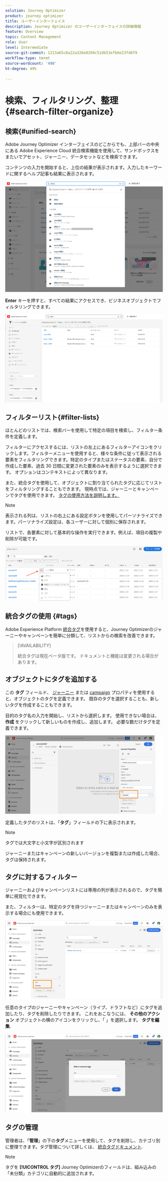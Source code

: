 ```yaml
---
solution: Journey Optimizer
product: journey optimizer
title: ユーザーインターフェイス
description: Journey Optimizer のユーザーインターフェイスの詳細情報
feature: Overview
topic: Content Management
role: User
level: Intermediate
source-git-commit: 1213a65c8a22a326e8294c51db53efb6e23fd6f9
workflow-type: tm+mt
source-wordcount: '498'
ht-degree: 49%

---
```



# 検索、フィルタリング、整理 {#search-filter-organize}

## 検索{#unified-search}

Adobe Journey Optimizer インターフェイスのどこからでも、上部バーの中央にある Adobe Experience Cloud 統合検索機能を使用して、サンドボックスをまたいでアセット、ジャーニー、データセットなどを検索できます。

コンテンツの入力を開始すると、上位の結果が表示されます。入力したキーワードに関するヘルプ記事も結果に表示されます。

![](assets/unified-search.png)

**Enter** キーを押すと、すべての結果にアクセスでき、ビジネスオブジェクトでフィルタリングできます。

![](assets/search-and-filter.png)

## フィルターリスト{#filter-lists}

ほとんどのリストでは、検索バーを使用して特定の項目を検索し、フィルター条件を定義します。

フィルターにアクセスするには、リストの左上にあるフィルターアイコンをクリックします。フィルターメニューを使用すると、様々な条件に従って表示される要素をフィルタリングできます。特定のタイプまたはステータスの要素、自分で作成した要素、過去 30 日間に変更された要素のみを表示するように選択できます。 オプションはコンテキストによって異なります。

また、統合タグを使用して、オブジェクトに割り当てられたタグに応じてリストをフィルタリングすることもできます。 現時点では、ジャーニーとキャンペーンでタグを使用できます。 [タグの使用方法を説明します。](#tags)

>[!NOTE]
>
>表示される列は、リストの右上にある設定ボタンを使用してパーソナライズできます。パーソナライズ設定は、各ユーザーに対して個別に保存されます。

リストで、各要素に対して基本的な操作を実行できます。例えば、項目の複製や削除が可能です。

![](assets/journey4.png)

## 統合タグの使用 {#tags}

Adobe Experience Platform [統合タグ](https://experienceleague.adobe.com/docs/experience-platform/administrative-tags/overview.html?lang=ja)を使用すると、Journey Optimizerのジャーニーやキャンペーンを簡単に分類して、リストからの検索を改善できます。

>[!AVAILABILITY]
>
>統合タグは現在ベータ版です。 ドキュメントと機能は変更される場合があります。

## オブジェクトにタグを追加する

この **タグ** フィールド、 [ジャーニー](../building-journeys/journey-gs.md#change-properties) または [campaign](../campaigns/create-campaign.md#create) プロパティを使用すると、オブジェクトのタグを定義できます。 既存のタグを選択することも、新しいタグを作成することもできます。

目的のタグ名の入力を開始し、リストから選択します。 使用できない場合は、 **作成** をクリックして新しいものを作成し、追加します。 必要な数だけタグを定義できます。

![](assets/tags1.png)

定義したタグのリストは、「**タグ**」フィールドの下に表示されます。

>[!NOTE]
>
> タグでは大文字と小文字が区別されます
> 
> ジャーニーまたはキャンペーンの新しいバージョンを複製または作成した場合、タグは保持されます。

## タグに対するフィルター

ジャーニーおよびキャンペーンリストには専用の列が表示されるので、タグを簡単に視覚化できます。

また、フィルターは、特定のタグを持つジャーニーまたはキャンペーンのみを表示する場合にも使用できます。

![](assets/tags2.png)

任意のタイプのジャーニーやキャンペーン（ライブ、ドラフトなど）にタグを追加したり、タグを削除したりできます。 これをおこなうには、 **その他のアクション** オブジェクトの横のアイコンをクリックし、「 」を選択します。 **タグを編集**.

![](assets/tags3.png)

## タグの管理

管理者は、「**管理**」の下の&#x200B;**タグ**&#x200B;メニューを使用して、タグを削除し、カテゴリ別に整理できます。タグ管理について詳しくは、 [統合タグドキュメント](https://experienceleague.adobe.com/docs/experience-platform/administrative-tags/ui/managing-tags.html).

>[!NOTE]
>
> タグを **[!UICONTROL タグ]** Journey Optimizerのフィールドは、組み込みの「未分類」カテゴリに自動的に追加されます。
